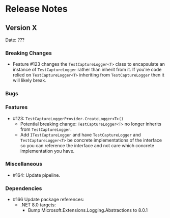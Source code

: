 # Release Notes

## Version X

Date: ???

### Breaking Changes

- Feature #123 changes the `TestCaptureLogger<T>` class to encapsulate an instance of `TestCaptureLogger` rather than inherit from it. If you're code relied on `TestCaptureLogger<T>` inheriting from `TestCaptureLogger` then it will likely break.

### Bugs

### Features

- #123: `TestCaptureLoggerProvider.CreateLogger<T>()`
  - Potential breaking change: `TestCaptureLogger<T>` no longer inherits from `TestCaptureLogger`.
  - Add `ITestCaptureLogger` and have `TestCaptureLogger` and `TestCaptureLogger<T>` be concrete implementations of the interface so you can reference the interface and not care which concrete implementation you have.

### Miscellaneous

- #164: Update pipeline.

### Dependencies

- #166 Update package references:
  - .NET 8.0 targets:
    - Bump Microsoft.Extensions.Logging.Abstractions to 8.0.1
